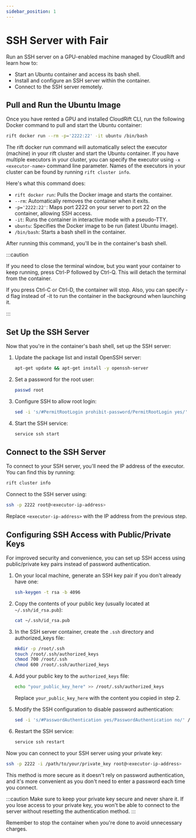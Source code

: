 ```yaml
---
sidebar_position: 1
---
```


# SSH Server with Fair

Run an SSH server on a GPU-enabled machine managed by CloudRift and learn how to:
- Start an Ubuntu container and access its bash shell.
- Install and configure an SSH server within the container.
- Connect to the SSH server remotely.

## Pull and Run the Ubuntu Image

Once you have rented a GPU and installed CloudRift CLI, run the 
following Docker command to pull and start the Ubuntu container:

```bash
rift docker run --rm -p='2222:22' -it ubuntu /bin/bash
```

The rift docker run command will automatically select the executor (machine)
in your rift cluster and start the Ubuntu container. If you have multiple executors
in your cluster, you can specify the executor using `-x <executor-name>`
command line parameter. Names of the executors in your cluster
can be found by running `rift cluster info`.

Here's what this command does:
- `rift docker run`: Pulls the Docker image and starts the container.
- `--rm`: Automatically removes the container when it exits.
- `-p='2222:22'`: Maps port 2222 on your server to port 22 on the container, allowing SSH access.
- `-it`: Runs the container in interactive mode with a pseudo-TTY.
- `ubuntu`: Specifies the Docker image to be run (latest Ubuntu image).
- `/bin/bash`: Starts a bash shell in the container.

After running this command, you'll be in the container's bash shell.

:::caution

If you need to close the terminal window, but you want your container to keep running, press Ctrl-P followed by Ctrl-Q. This will detach the terminal from the container.

If you press Ctrl-C or Ctrl-D, the container will stop. Also, you can specify -d flag instead of -it to run the container in the background when launching it.



:::

## Set Up the SSH Server

Now that you're in the container's bash shell, set up the SSH server:

1. Update the package list and install OpenSSH server:
   ```bash
   apt-get update && apt-get install -y openssh-server
   ```

2. Set a password for the root user:
   ```bash
   passwd root
   ```

3. Configure SSH to allow root login:
   ```bash
   sed -i 's/#PermitRootLogin prohibit-password/PermitRootLogin yes/' /etc/ssh/sshd_config
   ```

4. Start the SSH service:
   ```bash
   service ssh start
   ```

## Connect to the SSH Server

To connect to your SSH server, you'll need the IP address of the executor. You can find this by running:

```bash
rift cluster info
```

Connect to the SSH server using:

```bash
ssh -p 2222 root@<executor-ip-address>
```

Replace `<executor-ip-address>` with the IP address from the previous step.


## Configuring SSH Access with Public/Private Keys

For improved security and convenience, you can set up SSH access using public/private key pairs instead of password authentication.

1. On your local machine, generate an SSH key pair if you don't already have one:

   ```bash
   ssh-keygen -t rsa -b 4096 
   ```

2. Copy the contents of your public key (usually located at `~/.ssh/id_rsa.pub`):

   ```bash
   cat ~/.ssh/id_rsa.pub
   ```

3. In the SSH server container, create the `.ssh` directory and authorized_keys file:

   ```bash
   mkdir -p /root/.ssh
   touch /root/.ssh/authorized_keys
   chmod 700 /root/.ssh
   chmod 600 /root/.ssh/authorized_keys
   ```

4. Add your public key to the `authorized_keys` file:

   ```bash
   echo "your_public_key_here" >> /root/.ssh/authorized_keys
   ```

   Replace `your_public_key_here` with the content you copied in step 2.

5. Modify the SSH configuration to disable password authentication:

   ```bash
   sed -i 's/#PasswordAuthentication yes/PasswordAuthentication no/' /etc/ssh/sshd_config
   ```

6. Restart the SSH service:

   ```bash
   service ssh restart
   ```

Now you can connect to your SSH server using your private key:

```bash
ssh -p 2222 -i /path/to/your/private_key root@<executor-ip-address>
```

This method is more secure as it doesn't rely on password authentication, and it's more convenient as you don't need to enter a password each time you connect.

:::caution
Make sure to keep your private key secure and never share it. If you lose access to your private key, you won't be able to connect to the server without resetting the authentication method.
:::


Remember to stop the container when you're done to avoid unnecessary charges.
